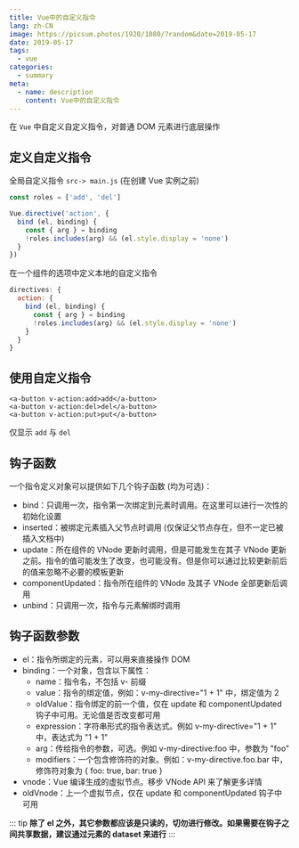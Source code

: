 ```yaml
---
title: Vue中的自定义指令
lang: zh-CN
image: https://picsum.photos/1920/1080/?random&date=2019-05-17
date: 2019-05-17
tags:
  - vue
categories:
  - summary
meta:
  - name: description
    content: Vue中的自定义指令
--- 
```


在 `Vue` 中自定义自定义指令，对普通 DOM 元素进行底层操作

<!-- more -->

## 定义自定义指令

全局自定义指令 `src-> main.js` (在创建 Vue 实例之前)

``` js
const roles = ['add', 'del']

Vue.directive('action', {
  bind (el, binding) {
    const { arg } = binding
    !roles.includes(arg) && (el.style.display = 'none')
  }
})
```

在一个组件的选项中定义本地的自定义指令

``` js
directives: {
  action: {
    bind (el, binding) {
      const { arg } = binding
      !roles.includes(arg) && (el.style.display = 'none')
    }
  }
}
```

## 使用自定义指令

``` vue
<a-button v-action:add>add</a-button>
<a-button v-action:del>del</a-button>
<a-button v-action:put>put</a-button>
```

仅显示 `add` 与 `del`

## 钩子函数

一个指令定义对象可以提供如下几个钩子函数 (均为可选)：

- bind：只调用一次，指令第一次绑定到元素时调用。在这里可以进行一次性的初始化设置
- inserted：被绑定元素插入父节点时调用 (仅保证父节点存在，但不一定已被插入文档中)
- update：所在组件的 VNode 更新时调用，但是可能发生在其子 VNode 更新之前。指令的值可能发生了改变，也可能没有。但是你可以通过比较更新前后的值来忽略不必要的模板更新
- componentUpdated：指令所在组件的 VNode 及其子 VNode 全部更新后调用
- unbind：只调用一次，指令与元素解绑时调用

## 钩子函数参数

+ el：指令所绑定的元素，可以用来直接操作 DOM 
+ binding：一个对象，包含以下属性：
  - name：指令名，不包括 v- 前缀
  - value：指令的绑定值，例如：v-my-directive="1 + 1" 中，绑定值为 2
  - oldValue：指令绑定的前一个值，仅在 update 和 componentUpdated 钩子中可用。无论值是否改变都可用
  - expression：字符串形式的指令表达式。例如 v-my-directive="1 + 1" 中，表达式为 "1 + 1"
  - arg：传给指令的参数，可选。例如 v-my-directive:foo 中，参数为 "foo"
  - modifiers：一个包含修饰符的对象。例如：v-my-directive.foo.bar 中，修饰符对象为 { foo: true, bar: true }
+ vnode：Vue 编译生成的虚拟节点。移步 VNode API 来了解更多详情
+ oldVnode：上一个虚拟节点，仅在 update 和 componentUpdated 钩子中可用

::: tip
**除了 el 之外，其它参数都应该是只读的，切勿进行修改。如果需要在钩子之间共享数据，建议通过元素的 dataset 来进行**
:::
